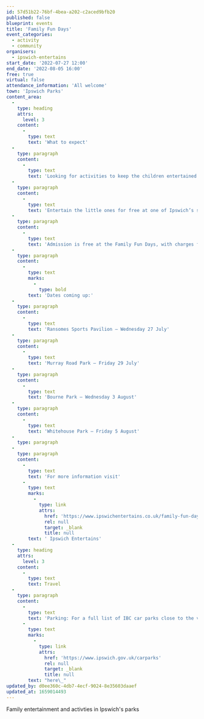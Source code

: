 ```yaml
---
id: 57d51b22-76bf-4bea-a202-c2aced9bfb20
published: false
blueprint: events
title: 'Family Fun Days'
event_categories:
  - activity
  - community
organisers:
  - ipswich-entertains
start_date: '2022-07-27 12:00'
end_date: '2022-08-05 16:00'
free: true
virtual: false
attendance_information: 'All welcome'
town: 'Ipswich Parks'
content_area:
  -
    type: heading
    attrs:
      level: 3
    content:
      -
        type: text
        text: 'What to expect'
  -
    type: paragraph
    content:
      -
        type: text
        text: 'Looking for activities to keep the children entertained during the summer holidays this year? Look no further, Family Fun Days are back!'
  -
    type: paragraph
    content:
      -
        type: text
        text: 'Entertain the little ones for free at one of Ipswich’s scenic parks this summer. We guarantee there is something for everyone to enjoy. Tire kids out on the climbing wall, educate them at our wildlife exhibit, have a roarsome dinosaur experience or get footloose at the funfair.'
  -
    type: paragraph
    content:
      -
        type: text
        text: 'Admission is free at the Family Fun Days, with charges for some funfair and market stall activities.'
  -
    type: paragraph
    content:
      -
        type: text
        marks:
          -
            type: bold
        text: 'Dates coming up:'
  -
    type: paragraph
    content:
      -
        type: text
        text: 'Ransomes Sports Pavilion – Wednesday 27 July'
  -
    type: paragraph
    content:
      -
        type: text
        text: 'Murray Road Park – Friday 29 July'
  -
    type: paragraph
    content:
      -
        type: text
        text: 'Bourne Park – Wednesday 3 August'
  -
    type: paragraph
    content:
      -
        type: text
        text: 'Whitehouse Park – Friday 5 August'
  -
    type: paragraph
  -
    type: paragraph
    content:
      -
        type: text
        text: 'For more information visit'
      -
        type: text
        marks:
          -
            type: link
            attrs:
              href: 'https://www.ipswichentertains.co.uk/family-fun-days/'
              rel: null
              target: _blank
              title: null
        text: ' Ipswich Entertains'
  -
    type: heading
    attrs:
      level: 3
    content:
      -
        type: text
        text: Travel
  -
    type: paragraph
    content:
      -
        type: text
        text: 'Parking: For a full list of IBC car parks close to the venues, click '
      -
        type: text
        marks:
          -
            type: link
            attrs:
              href: 'https://www.ipswich.gov.uk/carparks'
              rel: null
              target: _blank
              title: null
        text: "here\_"
updated_by: d0ee360c-4db7-4ecf-9024-8e35603daaef
updated_at: 1659014493
---
```

Family entertainment and activties in Ipswich's parks